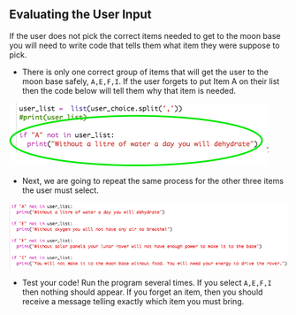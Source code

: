 ## Evaluating the User Input 

If the user does not pick the correct items needed to get to the moon base you will need to write code that tells them what item they were suppose to pick.



+ There is only one correct group of items that will get the user to the moon base safely, `A,E,F,I`. If the user forgets to put Item A on their list then the code below will tell them why that item is needed.

 ![image](images/step5_1.png)

+ Next, we are going to repeat the same process for the other three items the user must select.

 ![image](images/step5_2.png)

+ Test your code! Run the program several times. If you select `A,E,F,I` then nothing should appear. If you forget an item, then you should receive a message telling exactly which item you must bring.

